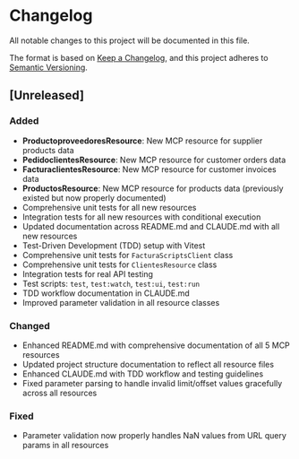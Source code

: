 # Changelog

All notable changes to this project will be documented in this file.

The format is based on [Keep a Changelog](https://keepachangelog.com/en/1.0.0/),
and this project adheres to [Semantic Versioning](https://semver.org/spec/v2.0.0.html).

## [Unreleased]

### Added
- **ProductoproveedoresResource**: New MCP resource for supplier products data
- **PedidoclientesResource**: New MCP resource for customer orders data
- **FacturaclientesResource**: New MCP resource for customer invoices data
- **ProductosResource**: New MCP resource for products data (previously existed but now properly documented)
- Comprehensive unit tests for all new resources
- Integration tests for all new resources with conditional execution
- Updated documentation across README.md and CLAUDE.md with all new resources
- Test-Driven Development (TDD) setup with Vitest
- Comprehensive unit tests for `FacturaScriptsClient` class
- Comprehensive unit tests for `ClientesResource` class  
- Integration tests for real API testing
- Test scripts: `test`, `test:watch`, `test:ui`, `test:run`
- TDD workflow documentation in CLAUDE.md
- Improved parameter validation in all resource classes

### Changed
- Enhanced README.md with comprehensive documentation of all 5 MCP resources
- Updated project structure documentation to reflect all resource files
- Enhanced CLAUDE.md with TDD workflow and testing guidelines
- Fixed parameter parsing to handle invalid limit/offset values gracefully across all resources

### Fixed
- Parameter validation now properly handles NaN values from URL query params in all resources